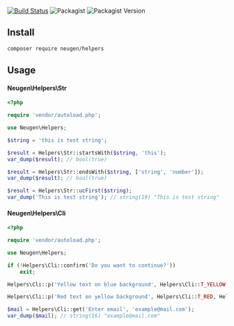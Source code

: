 [![Build Status](https://travis-ci.org/FI-LIFE/helpers.svg?branch=master)](https://travis-ci.org/FI-LIFE/helpers)
![Packagist](https://img.shields.io/packagist/l/neugen/helpers)
![Packagist Version](https://img.shields.io/packagist/v/neugen/helpers)

## Install

```bash
composer require neugen/helpers
```

## Usage

#### Neugen\Helpers\Str 

```php
<?php

require 'vendor/autoload.php';

use Neugen\Helpers;

$string = 'this is test string';

$result = Helpers\Str::startsWith($string, 'this');
var_dump($result); // bool(true)

$result = Helpers\Str::endsWith($string, ['string', 'number']);
var_dump($result); // bool(true)

$result = Helpers\Str::ucFirst($string);
var_dump('This is test string'); // string(19) "This is test string"
```


#### Neugen\Helpers\Cli 

```php
<?php

require 'vendor/autoload.php';

use Neugen\Helpers;

if (!Helpers\Cli::confirm('Do you want to continue?'))
    exit;

Helpers\Cli::p('Yellow text on blue background', Helpers\Cli::T_YELLOW, Helpers\Cli::BG_BLUE);

Helpers\Cli::p('Red text on yellow background', Helpers\Cli::T_RED, Helpers\Cli::BG_YELLOW);

$mail = Helpers\Cli::get('Enter email', 'example@mail.com');
var_dump($mail); // string(16) "example@mail.com"
```
